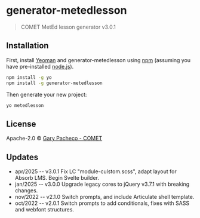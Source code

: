 # generator-metedlesson
> COMET MetEd lesson generator v3.0.1

## Installation

First, install [Yeoman](http://yeoman.io) and generator-metedlesson using [npm](https://www.npmjs.com/) (assuming you have pre-installed [node.js](https://nodejs.org/)).

```bash
npm install -g yo
npm install -g generator-metedlesson
```

Then generate your new project:

```bash
yo metedlesson
```

## License

Apache-2.0 © [Gary Pacheco - COMET](https://www.comet.ucar.edu)


[npm-image]: https://badge.fury.io/js/generator-cometlesson.svg
[npm-url]: https://npmjs.org/package/generator-cometlesson
[travis-image]: https://travis-ci.com//generator-cometlesson.svg?branch=master
[travis-url]: https://travis-ci.com//generator-cometlesson
[daviddm-image]: https://david-dm.org//generator-cometlesson.svg?theme=shields.io
[daviddm-url]: https://david-dm.org//generator-cometlesson


## Updates
- apr/2025 -- v3.0.1 Fix LC "module-culstom.scss", adapt layout for Absorb LMS. Begin Svelte builder.
- jan/2025 -- v3.0.0 Upgrade legacy cores to jQuery v3.7.1 with breaking changes.
- nov/2022 -- v2.1.0 Switch prompts, and include Articulate shell template.
- oct/2022 -- v2.0.1 Switch prompts to add conditionals, fixes with SASS and webfont structures.